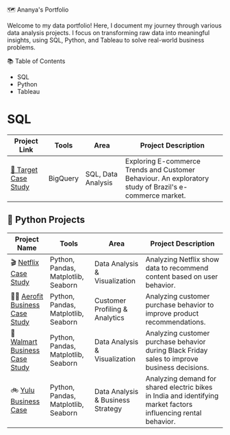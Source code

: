 🗺 Ananya's Portfolio

Welcome to my data portfolio! 
Here, I document my journey through various data analysis projects. I focus on transforming raw data into meaningful insights, using SQL, Python, and Tableau to solve real-world business problems.

📚 Table of Contents
* SQL
* Python
* Tableau

# SQL

| Project Link       | Tools         | Area                              | Project Description                                                                 |
|--------------------|---------------|-----------------------------------|-------------------------------------------------------------------------------------|
| [🎯 Target Case Study](https://github.com/ananyajayaprakash13/target-case-study) | BigQuery| SQL, Data Analysis | Exploring E-commerce Trends and Customer Behaviour. An exploratory study of Brazil's e-commerce market. |
## 🐍 Python Projects

| Project Name         | Tools                                   | Area                      | Project Description                                                                                             |
|----------------------|-----------------------------------------|---------------------------|-----------------------------------------------------------------------------------------------------------------|
| 🎬 [Netflix Case Study](https://github.com/ananyajayaprakash13/Netflix_case_study) | Python, Pandas, Matplotlib, Seaborn | Data Analysis & Visualization | Analyzing Netflix show data to recommend content based on user behavior.                                          |
| 🏃‍♂️ [Aerofit Business Case Study](https://github.com/ananyajayaprakash13/Aerofit-Business-case-study) | Python, Pandas, Matplotlib, Seaborn | Customer Profiling & Analytics | Analyzing customer purchase behavior to improve product recommendations.                                         |
| 🏬 [Walmart Business Case Study](https://github.com/ananyajayaprakash13/Walmart-Business-case-study) | Python, Pandas, Matplotlib, Seaborn | Data Analysis & Visualization | Analyzing customer purchase behavior during Black Friday sales to improve business decisions.                   |
| 🚲 [Yulu Business Case](https://github.com/ananyajayaprakash13/Yulu-Business-case) | Python, Pandas, Matplotlib, Seaborn | Data Analysis & Business Strategy | Analyzing demand for shared electric bikes in India and identifying market factors influencing rental behavior.   |





